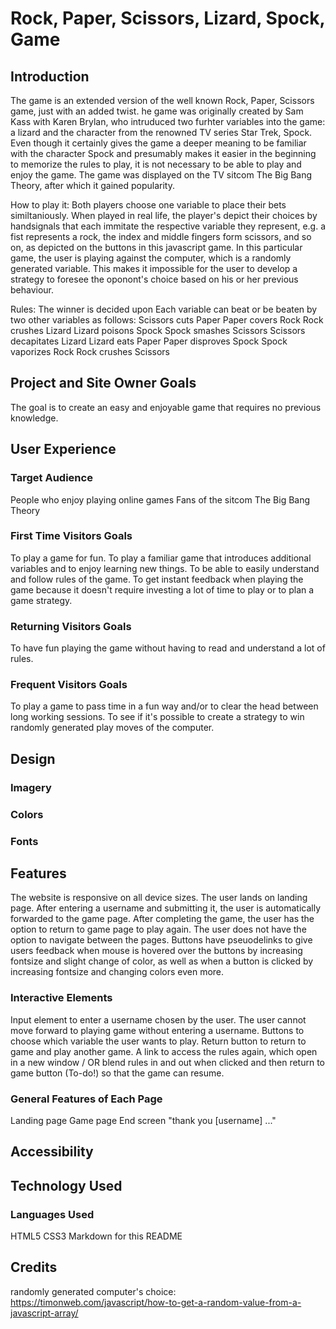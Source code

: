 # Rock, Paper, Scissors, Lizard, Spock, Game
## Introduction
The game is an extended version of the well known Rock, Paper, Scissors game, just with an added twist. he game was originally created by Sam Kass with Karen Brylan, who intruduced two furhter variables into the game: 
a lizard and the character from the renowned TV series Star Trek, Spock. Even though it certainly gives the game a deeper meaning to be familiar with the character Spock and presumably makes it easier in the beginning to memorize the rules to play, it is not necessary to be able to play and enjoy the game.
The game was displayed on the TV sitcom The Big Bang Theory, after which it gained popularity.

How to play it: 
Both players choose one variable to place their bets similtaniously. When played in real life, the player's depict their choices by handsignals that each immitate the respective variable they represent, e.g. a fist represents a rock, the index and middle fingers form scissors, and so on, as depicted on the buttons in this javascript game. In this particular game, the user is playing against the computer, which is a randomly generated variable. This makes it impossible for the user to develop a strategy to foresee the oponont's choice based on his or her previous behaviour.

Rules: The winner is decided upon 
Each variable can beat or be beaten by two other variables as follows:
Scissors cuts Paper
Paper covers Rock
Rock crushes Lizard
Lizard poisons Spock
Spock smashes Scissors
Scissors decapitates Lizard
Lizard eats Paper
Paper disproves Spock
Spock vaporizes Rock
Rock crushes Scissors 

## Project and Site Owner Goals
The goal is to create an easy and enjoyable game that requires no previous knowledge.

## User Experience

### Target Audience
People who enjoy playing online games 
Fans of the sitcom The Big Bang Theory

### First Time Visitors Goals
To play a game for fun.
To play a familiar game that introduces additional variables and to enjoy learning new things.
To be able to easily understand and follow rules of the game.
To get instant feedback when playing the game because it doesn't require investing a lot of time to play or to plan a game strategy.

### Returning Visitors Goals
To have fun playing the game without having to read and understand a lot of rules.

### Frequent Visitors Goals
To play a game to pass time in a fun way and/or to clear the head between long working sessions.
To see if it's possible to create a strategy to win randomly generated play moves of the computer.

## Design

### Imagery

### Colors

### Fonts

## Features
The website is responsive on all device sizes.
The user lands on landing page. After entering a username and submitting it, the user is automatically forwarded to the game page. After completing the game, the user has the option to return to game page to play again. The user does not have the option to navigate between the pages.
Buttons have pseuodelinks to give users feedback when mouse is hovered over the buttons by increasing fontsize and slight change of color, as well as when a button is clicked by increasing fontsize and changing colors even more.

### Interactive Elements
Input element to enter a username chosen by the user. The user cannot move forward to playing game without entering a username. 
Buttons to choose which variable the user wants to play.
Return button to return to game and play another game.
A link to access the rules again, which open in a new window / OR blend rules in and out when clicked and then return to game button (To-do!) so that the game can resume.

### General Features of Each Page
Landing page
Game page
End screen "thank you [username] ..."

## Accessibility 

## Technology Used

### Languages Used
HTML5
CSS3
Markdown for this README






## Credits
randomly generated computer's choice: https://timonweb.com/javascript/how-to-get-a-random-value-from-a-javascript-array/ 
